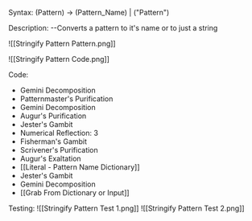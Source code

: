 Syntax:
(Pattern) -> (Pattern_Name) | ("Pattern")

Description:
\--Converts a pattern to it's name or to just a string


![[Stringify Pattern Pattern.png]]

![[Stringify Pattern Code.png]]

Code:
* Gemini Decomposition
* Patternmaster's Purification
* Gemini Decomposition
* Augur's Purification
* Jester's Gambit
* Numerical Reflection: 3
* Fisherman's Gambit
* Scrivener's Purification
* Augur's Exaltation
* [[Literal - Pattern Name Dictionary]]
* Jester's Gambit
* Gemini Decomposition
* [[Grab From Dictionary or Input]]


Testing:
![[Stringify Pattern Test 1.png]]
![[Stringify Pattern Test 2.png]]